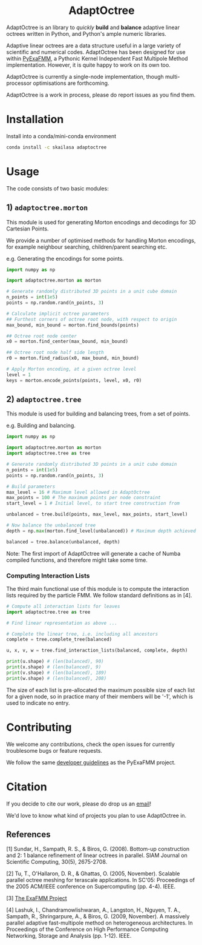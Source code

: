 <h1 align='center'> AdaptOctree </h1>

AdaptOctree is an library to *quickly* **build** and **balance** adaptive linear octrees written in Python, and Python's ample numeric libraries.

Adaptive linear octrees are a data structure useful in a large variety of scientific and numerical codes. AdaptOctree has been designed for use within [PyExaFMM](https://github.com/exafmm/pyexafmm), a Pythonic Kernel Independent Fast Multipole Method implementation. However, it is quite happy to work on its own too.

AdaptOctree is currently a single-node implementation, though multi-processor optimisations are forthcoming.

AdaptOctree is a work in process, please do report issues as you find them.

# Installation

Install into a conda/mini-conda environment

```bash
conda install -c skailasa adaptoctree
```

# Usage

The code consists of two basic modules:

## 1) `adaptoctree.morton`

This module is used for generating Morton encodings and decodings for 3D Cartesian Points.

We provide a number of optimised methods for handling Morton encodings, for example neighbour searching, children/parent searching etc.


e.g. Generating the encodings for some points.

```python
import numpy as np

import adaptoctree.morton as morton

# Generate randomly distributed 3D points in a unit cube domain
n_points = int(1e5)
points = np.random.rand(n_points, 3)

# Calculate implicit octree parameters
## Furthest corners of octree root node, with respect to origin
max_bound, min_bound = morton.find_bounds(points)

## Octree root node center
x0 = morton.find_center(max_bound, min_bound)

## Octree root node half side length
r0 = morton.find_radius(x0, max_bound, min_bound)

# Apply Morton encoding, at a given octree level
level = 1
keys = morton.encode_points(points, level, x0, r0)
```

## 2) `adaptoctree.tree`

This module is used for building and balancing trees, from a set of points.

e.g. Building and balancing.

```python
import numpy as np

import adaptoctree.morton as morton
import adaptoctree.tree as tree

# Generate randomly distributed 3D points in a unit cube domain
n_points = int(1e5)
points = np.random.rand(n_points, 3)

# Build parameters
max_level = 16 # Maximum level allowed in AdaptOctree
max_points = 100 # The maximum points per node constraint
start_level = 1 # Initial level, to start tree construction from

unbalanced = tree.build(points, max_level, max_points, start_level)

# Now balance the unbalanced tree
depth = np.max(morton.find_level(unbalanced)) # Maximum depth achieved in octree

balanced = tree.balance(unbalanced, depth)
```

Note: The first import of AdaptOctree will generate a cache of Numba compiled functions, and therefore might take some time.

### Computing Interaction Lists

The third main functional use of this module is to compute the interaction lists
required by the particle FMM. We follow standard definitions as in [4].


```python
# Compute all interaction lists for leaves
import adaptoctree.tree as tree

# Find linear representation as above ...

# Complete the linear tree, i.e. including all ancestors
complete = tree.complete_tree(balanced)

u, x, v, w = tree.find_interaction_lists(balanced, complete, depth)

print(u.shape) # (len(balanced), 90)
print(x.shape) # (len(balanced), 9)
print(v.shape) # (len(balanced), 189)
print(w.shape) # (len(balanced), 208)
```

The size of each list is pre-allocated the maximum possible size of each list
for a given node, so in practice many of their members will be '-1', which is
used to indicate no entry.

# Contributing

We welcome any contributions, check the open issues for currently troublesome bugs or feature requests.

We follow the same [developer guidelines](https://github.com/exafmm/pyexafmm/wiki/Contributing-%F0%9F%92%BB) as the PyExaFMM project.

# Citation

If you decide to cite our work, please do drop us an [email](mailto:srinathkailasa@gmail.com)!

We'd love to know what kind of projects you plan to use AdaptOctree in.

## References

[1] Sundar, H., Sampath, R. S., & Biros, G. (2008). Bottom-up construction and 2: 1 balance refinement of linear octrees in parallel. SIAM Journal on Scientific Computing, 30(5), 2675-2708.

[2] Tu, T., O'Hallaron, D. R., & Ghattas, O. (2005, November). Scalable parallel octree meshing for terascale applications. In SC'05: Proceedings of the 2005 ACM/IEEE conference on Supercomputing (pp. 4-4). IEEE.

[3] [The ExaFMM Project](https://github.com/exafmm)

[4] Lashuk, I., Chandramowlishwaran, A., Langston, H., Nguyen, T. A., Sampath, R., Shringarpure, A., & Biros, G. (2009, November). A massively parallel adaptive fast-multipole method on heterogeneous architectures. In Proceedings of the Conference on High Performance Computing Networking, Storage and Analysis (pp. 1-12). IEEE.